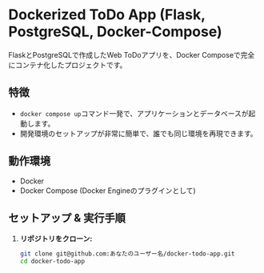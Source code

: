 # Dockerized ToDo App (Flask, PostgreSQL, Docker-Compose)

FlaskとPostgreSQLで作成したWeb ToDoアプリを、Docker Composeで完全にコンテナ化したプロジェクトです。

## 特徴
- `docker compose up`コマンド一発で、アプリケーションとデータベースが起動します。
- 開発環境のセットアップが非常に簡単で、誰でも同じ環境を再現できます。

## 動作環境
- Docker
- Docker Compose (Docker Engineのプラグインとして)

## セットアップ & 実行手順

1. **リポジトリをクローン:**
   ```bash
   git clone git@github.com:あなたのユーザー名/docker-todo-app.git
   cd docker-todo-app
